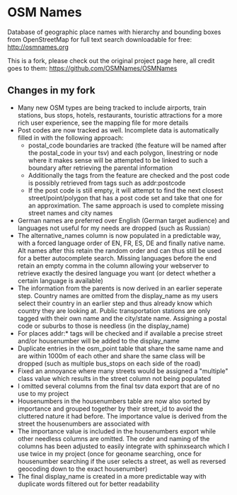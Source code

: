 # OSM Names
Database of geographic place names with hierarchy and bounding boxes from
OpenStreetMap for full text search downloadable for free: http://osmnames.org

This is a fork, please check out the original project page here, all credit goes to them: https://github.com/OSMNames/OSMNames

## Changes in my fork

- Many new OSM types are being tracked to include airports, train stations, bus stops, hotels, restaurants, touristic attractions for a more rich user experience, see the mapping file for more details
- Post codes are now tracked as well. Incomplete data is automatically filled in with the following approach:
  - postal_code boundaries are tracked (the feature will be named after the postal_code in your tsv) and each polygon, linestring or node where it makes sense will be attempted to be linked to such a boundary after retrieving the parental information
  - Additionally the tags from the feature are checked and the post code is possibly retrieved from tags such as addr:postcode
  - If the post code is still empty, it will attempt to find the next closest street/point/polygon that has a post code set and take that one for an approximation. The same approach is used to complete missing street names and city names
- German names are preferred over English (German target audience) and languages not useful for my needs are dropped (such as Russian)
- The alternative_names column is now populated in a predictable way, with a forced language order of EN, FR, ES, DE and finally native name. Alt names after this retain the random order and can thus still be used for a better autocomplete search. Missing languages before the end retain an empty comma in the column allowing your webserver to retrieve exactly the desired language you want (or detect whether a certain language is available)
- The information from the parents is now derived in an earlier seperate step. Country names are omitted from the display_name as my users select their country in an earlier step and thus already know which country they are looking at. Public transportation stations are only tagged with their own name and the city/state name. Assigning a postal code or suburbs to those is needless (in the display_name)
- For places addr:* tags will be checked and if available a precise street and/or housenumber will be added to the display_name
- Duplicate entries in the osm_point table that share the same name and are within 1000m of each other and share the same class will be dropped (such as multiple bus_stops on each side of the road)
- Fixed an annoyance where many streets would be assigned a "multiple" class value which results in the street column not being populated
- I omitted several columns from the final tsv data export that are of no use to my project
- Housenumbers in the housenumbers table are now also sorted by importance and grouped together by their street_id to avoid the cluttered nature it had before. The importance value is derived from the street the housenumbers are associated with
- The importance value is included in the housenumbers export while other needless columns are omitted. The order and naming of the columns has been adjusted to easily integrate with sphinxsearch which I use twice in my project (once for geoname searching, once for housenumber searching if the user selects a street, as well as reversed geocoding down to the exact housenumber)
- The final display_name is created in a more predictable way with duplicate words filtered out for better readability
